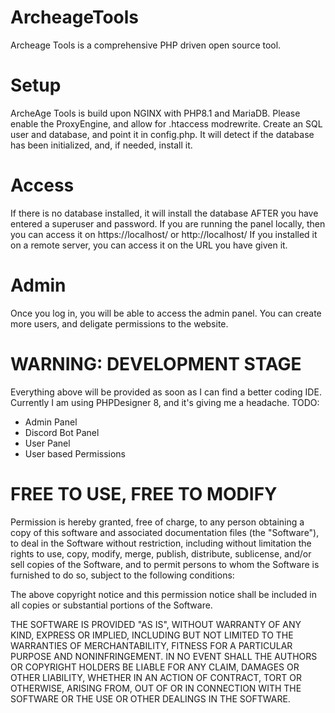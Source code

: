 # ArcheageTools
Archeage Tools is a comprehensive PHP driven open source tool. 

# Setup
ArcheAge Tools is build upon NGINX with PHP8.1 and MariaDB. Please enable the ProxyEngine, and allow for .htaccess modrewrite. 
Create an SQL user and database, and point it in config.php. It will detect if the database has been initialized, and, if needed, install it. 

# Access
If there is no database installed, it will install the database AFTER you have entered a superuser and password. If you are running the panel locally, then you can access it on https://localhost/ or http://localhost/
If you installed it on a remote server, you can access it on the URL you have given it. 

# Admin
Once you log in, you will be able to access the admin panel. You can create more users, and deligate permissions to the website. 

# WARNING: DEVELOPMENT STAGE
Everything above will be provided as soon as I can find a better coding IDE. Currently I am using PHPDesigner 8, and it's giving me a headache. 
TODO: 
- Admin Panel
- Discord Bot Panel
- User Panel
- User based Permissions

# FREE TO USE, FREE TO MODIFY
Permission is hereby granted, free of charge, to any person obtaining a copy
of this software and associated documentation files (the "Software"), to deal
in the Software without restriction, including without limitation the rights
to use, copy, modify, merge, publish, distribute, sublicense, and/or sell
copies of the Software, and to permit persons to whom the Software is
furnished to do so, subject to the following conditions:

The above copyright notice and this permission notice shall be included in all
copies or substantial portions of the Software.

THE SOFTWARE IS PROVIDED "AS IS", WITHOUT WARRANTY OF ANY KIND, EXPRESS OR
IMPLIED, INCLUDING BUT NOT LIMITED TO THE WARRANTIES OF MERCHANTABILITY,
FITNESS FOR A PARTICULAR PURPOSE AND NONINFRINGEMENT. IN NO EVENT SHALL THE
AUTHORS OR COPYRIGHT HOLDERS BE LIABLE FOR ANY CLAIM, DAMAGES OR OTHER
LIABILITY, WHETHER IN AN ACTION OF CONTRACT, TORT OR OTHERWISE, ARISING FROM,
OUT OF OR IN CONNECTION WITH THE SOFTWARE OR THE USE OR OTHER DEALINGS IN THE
SOFTWARE.
